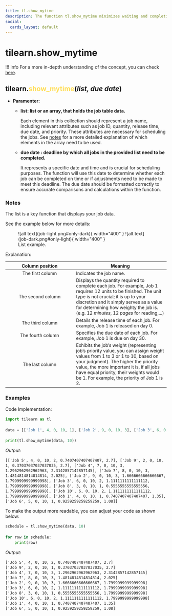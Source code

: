 ```yaml
---
title: tl.show_mytime
description: The function tl.show_mytime minimizes waiting and completion times by using the SPT/WSPT algorithms to prioritize shorter tasks
social:
  cards_layout: default
---
```

# tilearn.show_mytime

!!! info
    For a more in-depth understanding of the concept, you can check [here](../../user-guide/single-machine/completion/wspt.md).

## tilearn.<span style="color:#ffde59;">show_mytime</span>(*list, due date*)

- **Paramenter:**

    - **list: list or an array, that holds the job table data.**

        Each element in this collection should represent a job name, including relevant attributes such as job ID, quantity, release time, due date, and priority. These attributes are necessary for scheduling the jobs. See [notes](#notes) for a more detailed explanation of which elements in the array need to be used.

    - **due date : deadline by which all jobs in the provided list need to be completed.**
      
        It represents a specific date and time and is crucial for scheduling purposes. The function will use this date to determine whether each job can be completed on time or if adjustments need to be made to meet this deadline. The due date should be formatted correctly to ensure accurate comparisons and calculations within the function.

### Notes

The list is a key function that displays your job data.

See the example below for more details:

<figure markdown="span">
  ![alt text](job-light.png#only-dark){ width="400" }
  ![alt text](job-dark.png#only-light){ width="400" }
  <figcaption>List example.</figcaption>
</figure>

Explanation:

<table>
  <thead>
    <tr>
      <th style="width: 200px; text-align: center;">Column position</th>
      <th>Meaning</th>
    </tr>
  </thead>
  <tbody>
    <tr>
      <td style="text-align: center;">The first column</td>
      <td>Indicates the job name.</td>
    </tr>
    <tr>
      <td style="text-align: center;">The second column</td>
      <td>Displays the quantity required to complete each job. For example, Job 1 requires 12 units to be finished. The unit type is not crucial; it is up to your discretion and it simply serves as a value for determining how weighty the job is. (e.g. 12 <em>minutes</em>, 12 <em>pages</em> for reading,...)</td>
    </tr>
    <tr>
      <td style="text-align: center;">The third column</td>
      <td>Details the release time of each job. For example, Job 1 is released on day 0.</td>
    </tr>
    <tr>
      <td style="text-align: center;">The fourth column</td>
      <td>Specifies the due date of each job. For example, Job 1 is due on day 30.</td>
    </tr>
    <tr>
      <td style="text-align: center;">The last column</td>
      <td>Exhibits the job’s weight (representing job’s priority value, you can assign weight values from 1 to 3 or 1 to 10, based on your judgment). The higher the priority value, the more important it is, if all jobs have equal priority, their weights would be 1. For example, the priority of Job 1 is 2.</td>
    </tr>
  </tbody>
</table>

### Examples
Code Implementation:

```py
import tilearn as tl

data = [['Job 1', 4, 0, 10, 1], ['Job 2', 9, 0, 10, 3], ['Job 3', 6, 0, 10, 2], ['Job 4', 7, 0, 10, 3], ['Job 5', 4, 0, 10, 2], ['Job 6', 5, 0, 10, 1], ['Job 7', 8, 0, 10, 3], ['Job 8', 3, 0, 10, 1], ['Job 9', 2, 0, 10, 1], ['Job 10', 6, 0, 10, 2]]

print(tl.show_mytime(data, 10))
```
*Output:*
```output
[['Job 5', 4, 0, 10, 2, 0.7407407407407407, 2.7], ['Job 9', 2, 0, 10, 1, 0.37037037037037035, 2.7], ['Job 4', 7, 0, 10, 3, 1.2962962962962963, 2.3142857142857145], ['Job 7', 8, 0, 10, 3, 1.4814814814814814, 2.025], ['Job 2', 9, 0, 10, 3, 1.6666666666666667, 1.7999999999999998], ['Job 3', 6, 0, 10, 2, 1.1111111111111112, 1.7999999999999998], ['Job 8', 3, 0, 10, 1, 0.5555555555555556, 1.7999999999999998], ['Job 10', 6, 0, 10, 2, 1.1111111111111112, 1.7999999999999998], ['Job 1', 4, 0, 10, 1, 0.7407407407407407, 1.35], ['Job 6', 5, 0, 10, 1, 0.9259259259259259, 1.08]]
```

To make the output more readable, you can adjust your code as shown below:

```py
schedule = tl.show_mytime(data, 10)

for row in schedule:
    print(row)
```
*Output:*
```output
['Job 5', 4, 0, 10, 2, 0.7407407407407407, 2.7]
['Job 9', 2, 0, 10, 1, 0.37037037037037035, 2.7]
['Job 4', 7, 0, 10, 3, 1.2962962962962963, 2.3142857142857145]
['Job 7', 8, 0, 10, 3, 1.4814814814814814, 2.025]
['Job 2', 9, 0, 10, 3, 1.6666666666666667, 1.7999999999999998]
['Job 3', 6, 0, 10, 2, 1.1111111111111112, 1.7999999999999998]
['Job 8', 3, 0, 10, 1, 0.5555555555555556, 1.7999999999999998]
['Job 10', 6, 0, 10, 2, 1.1111111111111112, 1.7999999999999998]
['Job 1', 4, 0, 10, 1, 0.7407407407407407, 1.35]
['Job 6', 5, 0, 10, 1, 0.9259259259259259, 1.08]
```